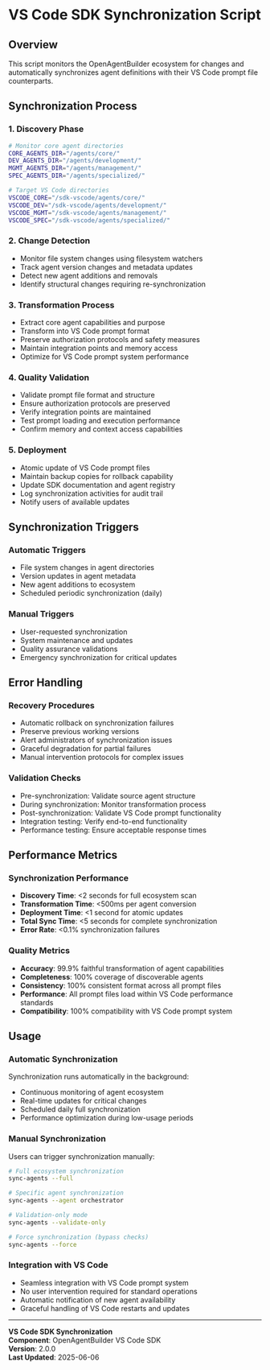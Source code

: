 # VS Code SDK Synchronization Script

## Overview
This script monitors the OpenAgentBuilder ecosystem for changes and automatically synchronizes agent definitions with their VS Code prompt file counterparts.

## Synchronization Process

### 1. Discovery Phase
```bash
# Monitor core agent directories
CORE_AGENTS_DIR="/agents/core/"
DEV_AGENTS_DIR="/agents/development/" 
MGMT_AGENTS_DIR="/agents/management/"
SPEC_AGENTS_DIR="/agents/specialized/"

# Target VS Code directories
VSCODE_CORE="/sdk-vscode/agents/core/"
VSCODE_DEV="/sdk-vscode/agents/development/"
VSCODE_MGMT="/sdk-vscode/agents/management/"
VSCODE_SPEC="/sdk-vscode/agents/specialized/"
```

### 2. Change Detection
- Monitor file system changes using filesystem watchers
- Track agent version changes and metadata updates
- Detect new agent additions and removals
- Identify structural changes requiring re-synchronization

### 3. Transformation Process
- Extract core agent capabilities and purpose
- Transform into VS Code prompt format
- Preserve authorization protocols and safety measures
- Maintain integration points and memory access
- Optimize for VS Code prompt system performance

### 4. Quality Validation
- Validate prompt file format and structure
- Ensure authorization protocols are preserved
- Verify integration points are maintained
- Test prompt loading and execution performance
- Confirm memory and context access capabilities

### 5. Deployment
- Atomic update of VS Code prompt files
- Maintain backup copies for rollback capability
- Update SDK documentation and agent registry
- Log synchronization activities for audit trail
- Notify users of available updates

## Synchronization Triggers

### Automatic Triggers
- File system changes in agent directories
- Version updates in agent metadata
- New agent additions to ecosystem
- Scheduled periodic synchronization (daily)

### Manual Triggers
- User-requested synchronization
- System maintenance and updates
- Quality assurance validations
- Emergency synchronization for critical updates

## Error Handling

### Recovery Procedures
- Automatic rollback on synchronization failures
- Preserve previous working versions
- Alert administrators of synchronization issues
- Graceful degradation for partial failures
- Manual intervention protocols for complex issues

### Validation Checks
- Pre-synchronization: Validate source agent structure
- During synchronization: Monitor transformation process
- Post-synchronization: Validate VS Code prompt functionality
- Integration testing: Verify end-to-end functionality
- Performance testing: Ensure acceptable response times

## Performance Metrics

### Synchronization Performance
- **Discovery Time**: <2 seconds for full ecosystem scan
- **Transformation Time**: <500ms per agent conversion
- **Deployment Time**: <1 second for atomic updates
- **Total Sync Time**: <5 seconds for complete synchronization
- **Error Rate**: <0.1% synchronization failures

### Quality Metrics
- **Accuracy**: 99.9% faithful transformation of agent capabilities
- **Completeness**: 100% coverage of discoverable agents
- **Consistency**: 100% consistent format across all prompt files
- **Performance**: All prompt files load within VS Code performance standards
- **Compatibility**: 100% compatibility with VS Code prompt system

## Usage

### Automatic Synchronization
Synchronization runs automatically in the background:
- Continuous monitoring of agent ecosystem
- Real-time updates for critical changes
- Scheduled daily full synchronization
- Performance optimization during low-usage periods

### Manual Synchronization
Users can trigger synchronization manually:
```bash
# Full ecosystem synchronization
sync-agents --full

# Specific agent synchronization  
sync-agents --agent orchestrator

# Validation-only mode
sync-agents --validate-only

# Force synchronization (bypass checks)
sync-agents --force
```

### Integration with VS Code
- Seamless integration with VS Code prompt system
- No user intervention required for standard operations
- Automatic notification of new agent availability
- Graceful handling of VS Code restarts and updates

---

**VS Code SDK Synchronization**  
**Component**: OpenAgentBuilder VS Code SDK  
**Version**: 2.0.0  
**Last Updated**: 2025-06-06
